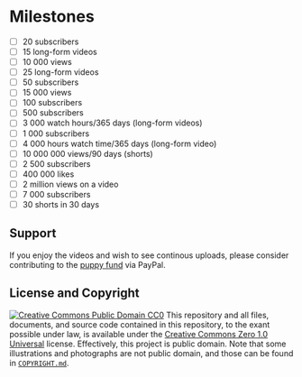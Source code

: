 # Milestones
- [ ] 20 subscribers
- [ ] 15 long-form videos
- [ ] 10 000 views
- [ ] 25 long-form videos <!--- total videos uploaded to YouTube on other channels -->
- [ ] 50 subscribers <!--- combined subscribers on other YouTube channels -->
- [ ] 15 000 views <!--- combined views on other YouTube channels -->
- [ ] 100 subscribers <!--- ability to claim custom channel name -->
- [ ] 500 subscribers <!--- lowered YPP requirements -->
- [ ] 3 000 watch hours/365 days (long-form videos) <!--- lowered YPP requirements -->
- [ ] 1 000 subscribers <!--- YPP requirements -->
- [ ] 4 000 hours watch time/365 days (long-form video) <!--- YPP requirements -->
- [ ] 10 000 000 views/90 days (shorts) <!--- egibility for monetization of short-form content -->
- [ ] 2 500 subscribers <!--- @biancaglamour on TikTok has 2498 followers as of 2023-06-13 -->
- [ ] 400 000 likes <!--- @biancaglamour on TikTok has 356.1K likes as of 2023-06-13 -->
- [ ] 2 million views on a video <!--- @biancaglamour's most viewed video on TikTok is: https://www.tiktok.com/@biancaglamour/video/7101473081905908997 with 1.8M views) -->
- [ ] 7 000 subscribers
- [ ] 30 shorts in 30 days
## Support
If you enjoy the videos and wish to see continous uploads, please consider contributing to the [puppy fund](https://paypal.me/bglamours) via PayPal.
## License and Copyright
[![Creative Commons Public Domain CC0](https://licensebuttons.net/p/zero/1.0/80x15.png)](http://creativecommons.org/publicdomain/zero/1.0/)
This repository and all files, documents, and source code contained in this repository, to the exant possible under law, is available under the [Creative Commons Zero 1.0 Universal](http://creativecommons.org/publicdomain/zero/1.0/) license. Effectively, this project is public domain. Note that some illustrations and photographs are not public domain, and those can be found in [`COPYRIGHT.md`](.COPYRIGHT.md).
